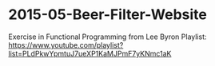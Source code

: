 # 2015-05-Beer-Filter-Website
Exercise in Functional Programming from Lee Byron
Playlist: https://www.youtube.com/playlist?list=PLdPkwYpmtuJ7ueXP1KaMJPmF7yKNmc1aK


